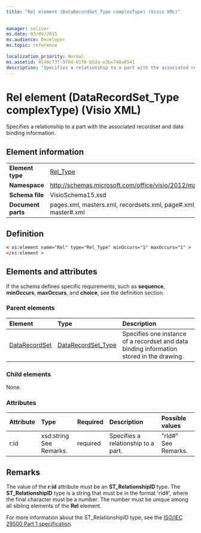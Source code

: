 ```yaml
---
title: "Rel element (DataRecordSet_Type complexType) (Visio XML)"
 
 
manager: soliver
ms.date: 03/09/2015
ms.audience: Developer
ms.topic: reference
 
localization_priority: Normal
ms.assetid: 9148c73f-970d-61f8-b5da-e3bc748a6541
description: "Specifies a relationship to a part with the associated recordset and data binding information."
---
```


# Rel element (DataRecordSet_Type complexType) (Visio XML)

Specifies a relationship to a part with the associated recordset and data binding information.
  
## Element information

|||
|:-----|:-----|
|**Element type** <br/> |[Rel_Type](rel_type-complextypevisio-xml.md) <br/> |
|**Namespace** <br/> |http://schemas.microsoft.com/office/visio/2012/main  <br/> |
|**Schema file** <br/> |VisioSchema15.xsd  <br/> |
|**Document parts** <br/> |pages.xml, masters.xml, recordsets.xml, page#.xml, master#.xml  <br/> |
   
## Definition

```XML
< xs:element name="Rel" type="Rel_Type" minOccurs="1" maxOccurs="1" >
</xs:element >
```

## Elements and attributes

If the schema defines specific requirements, such as **sequence**, **minOccurs**, **maxOccurs**, and **choice**, see the definition section. 
  
### Parent elements

|**Element**|**Type**|**Description**|
|:-----|:-----|:-----|
|[DataRecordSet](datarecordset-element-datarecordsets_type-complextypevisio-xml.md) <br/> |[DataRecordSet_Type](datarecordset_type-complextypevisio-xml.md) <br/> |Specifies one instance of a recordset and data binding information stored in the drawing.  <br/> |
   
### Child elements

None.
  
### Attributes

|**Attribute**|**Type**|**Required**|**Description**|**Possible values**|
|:-----|:-----|:-----|:-----|:-----|
|r:id  <br/> |xsd:string  <br/> See Remarks.  <br/> |required  <br/> |Specifies a relationship to a part.  <br/> |"rId#"  <br/> See Remarks.  <br/> |
   
## Remarks

The value of the **r:id** attribute must be an **ST_RelationshipID** type. The **ST_RelationshipID** type is a string that must be in the format 'rId#', where the final character must be a number. The number must be unique among all sibling elements of the **Rel** element. 
  
For more information about the ST_RelationshipID type, see the [ISO/IEC 29500 Part 1 specification](https://www.iso.org/iso/home/store/catalogue_tc/catalogue_detail.md?csnumber=61750).
  

